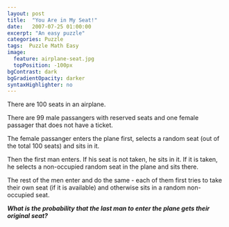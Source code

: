 ```yaml
---
layout: post
title:  "You Are in My Seat!"
date:   2007-07-25 01:00:00
excerpt: "An easy puzzle"
categories: Puzzle
tags:  Puzzle Math Easy
image:
  feature: airplane-seat.jpg
  topPosition: -100px
bgContrast: dark
bgGradientOpacity: darker
syntaxHighlighter: no
---
```

There are 100 seats in an airplane.

There are 99 male passangers with reserved seats and one female passager that does not have a ticket.

The female passanger enters the plane first, selects a random seat (out of the total 100 seats) and sits in it.

Then the first man enters. If his seat is not taken, he sits in it. If it is taken, he selects a non-occupied random seat in the plane and sits there.

The rest of the men enter and do the same - each of them first tries to take their own seat (if it is available) and otherwise sits in a random non-occupied seat.

***What is the probability that the last man to enter the plane gets their original seat?***
